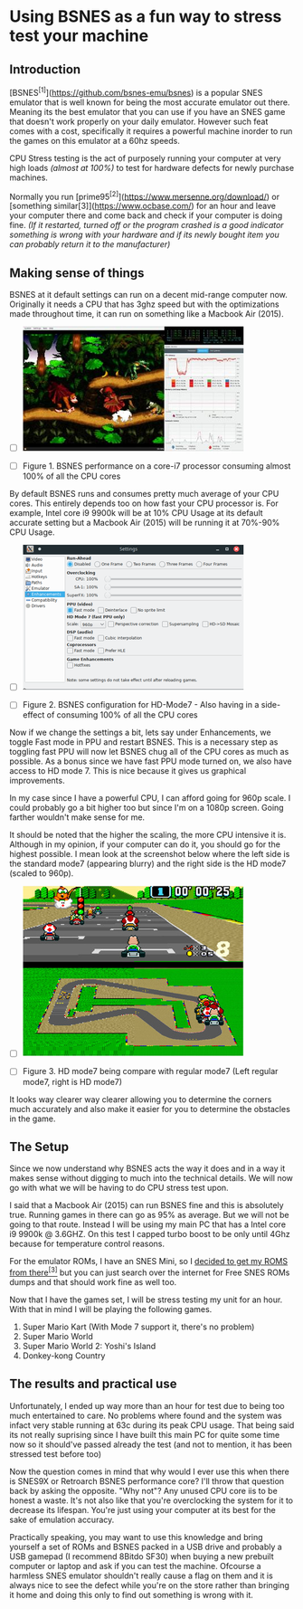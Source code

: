 # Using BSNES as a fun way to stress test your machine

## Introduction

[BSNES<sup>\[1]</sup>](https://github.com/bsnes-emu/bsnes) is a popular SNES emulator that is well known for being the most accurate emulator out there. Meaning its the best emulator that you can use if you have an SNES game that doesn't work properly on your daily emulator. However such feat comes with a cost, specifically it requires a powerful machine inorder to run the games on this emulator at a 60hz speeds.



CPU Stress testing is the act of purposely running your computer at very high loads *(almost at 100%)* to test for hardware defects for newly purchase machines.



Normally you run [prime95<sup>\[2]</sup>](https://www.mersenne.org/download/) or [something similar\[3]](https://www.ocbase.com/) for an hour and leave your computer there and come back and check if your computer is doing fine. *(If it restarted, turned off  or the program crashed is a good indicator something is wrong with your hardware and if its newly bought item you can probably return it to the manufacturer)*


## Making sense of things

BSNES at it default settings can run on a decent mid\-range computer now. Originally it needs a CPU that has 3ghz speed but with the optimizations made throughout time, it can run on something like a Macbook Air (2015\).



- [ ]  [![](images/bsnes-sample_tmb.jpeg)](images/bsnes-sample.jpeg)
- [ ] Figure 1. BSNES performance on a core\-i7 processor consuming almost 100% of all the CPU cores



By default BSNES runs and consumes pretty much average of your CPU cores. This entirely depends too on how fast your CPU processor is. For example, Intel core i9 9900k will be at 10% CPU Usage at its default accurate setting but a Macbook Air (2015\) will be running it at 70%\-90% CPU Usage.



- [ ]  [![](images/settings_tmb.png)](images/settings.png)
- [ ] Figure 2. BSNES configuration for HD\-Mode7 \- Also having in a side\-effect of consuming 100% of all the CPU cores



Now if we change the settings a bit, lets say under Enhancements, we toggle Fast mode in PPU and restart BSNES. This is a necessary step as toggling fast PPU will now let BSNES chug all of the CPU cores as much as possible. As a bonus since we have fast PPU mode turned on, we also have access to HD mode 7\. This is nice because it gives us graphical improvements.



In my case since I have a powerful CPU, I can afford going for 960p scale. I could probably go a bit higher too but since I'm on a 1080p screen. Going farther wouldn't make sense for me.



It should be noted that the higher the scaling, the more CPU intensive it is. Although in my opinion, if your computer can do it, you should go for the highest possible. I mean look at the screenshot below where the left side is the standard mode7 (appearing blurry) and the right side is the HD mode7 (scaled to 960p).



- [ ]  [![](images/hd-mode-7_tmb.jpg)](images/hd-mode-7.jpg)
- [ ] Figure 3. HD mode7 being compare with regular mode7 (Left regular mode7, right is HD mode7\)



 It looks way clearer way clearer allowing you to determine the corners much accurately and also make it easier for you to determine the obstacles in the game.


## The Setup


Since we now understand why BSNES acts the way it does and in a way it makes sense without digging to much into the technical details. We will now go with what we will be having to do CPU stress test upon.



I said that a Macbook Air (2015\) can run BSNES fine and this is absolutely true. Running games in there can go as 95% as average. But we will not be going to that route. Instead I will be using my main PC that has a Intel core i9 9900k @ 3\.6GHZ. On this test I capped turbo boost to be only until 4Ghz because for temperature control reasons.



For the emulator ROMs, I have an SNES Mini, so I [decided to get my ROMS from there<sup>[3]</sup>](https://github.com/TeamShinkansen/Hakchi2-CE) but
 you can just search over the internet for Free SNES ROMs dumps and that should work fine
 as well too.



Now that I have the games set, I will be stress testing my unit for an hour. With that in mind I will be playing the following games.
1. Super Mario Kart (With Mode 7 support it, there's no problem)
2. Super Mario World
3. Super Mario World 2: Yoshi's Island
4. Donkey\-kong Country




## The results and practical use


Unfortunately, I ended up way more than an hour for test due to being too much entertained to care. No problems where found and the system was infact very stable running at 63c during its peak CPU usage. That being said its not really suprising since I have built this main PC for quite some time now so it should've passed already the test (and not to mention, it has been stressed test before too)



Now the question comes in mind that why would I ever use this when there is SNES9X or Retroarch BSNES performance core? I'll throw that question back by asking the opposite. "Why not"? Any unused CPU core iis to be honest a waste. It's not also like that you're overclocking the system for it to decrease its lifespan. You're just using your computer at its best for the sake of emulation accuracy.



Practically speaking, you may want to use this knowledge and bring yourself a set of ROMs and BSNES packed in a USB drive and probably a USB gamepad (I recommend 8Bitdo SF30\) when buying a new prebuilt computer or laptop and ask if you can test the machine. Ofcourse a harmless SNES emulator shouldn't really cause a flag on them and it is always nice to see the defect while you're on the store rather than bringing it home and doing this only to find out something is wrong with it.